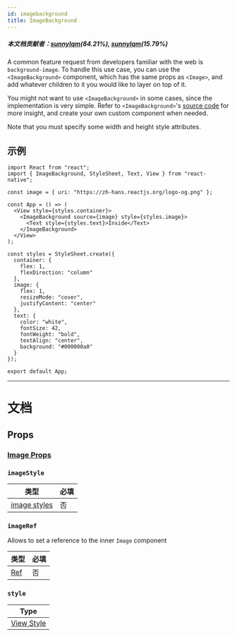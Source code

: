 ```yaml
---
id: imagebackground
title: ImageBackground
---
```


##### 本文档贡献者：[sunnylqm](https://github.com/search?q=sunnylqm&type=Users)(84.21%), [sunnylqm](https://github.com/search?q=sunnylqm&type=Users)(15.79%)

A common feature request from developers familiar with the web is `background-image`. To handle this use case, you can use the `<ImageBackground>` component, which has the same props as `<Image>`, and add whatever children to it you would like to layer on top of it.

You might not want to use `<ImageBackground>` in some cases, since the implementation is very simple. Refer to `<ImageBackground>`'s [source code](https://github.com/facebook/react-native/blob/master/Libraries/Image/ImageBackground.js) for more insight, and create your own custom component when needed.

Note that you must specify some width and height style attributes.

## 示例

```SnackPlayer name=ImageBackground
import React from "react";
import { ImageBackground, StyleSheet, Text, View } from "react-native";

const image = { uri: "https://zh-hans.reactjs.org/logo-og.png" };

const App = () => (
  <View style={styles.container}>
    <ImageBackground source={image} style={styles.image}>
      <Text style={styles.text}>Inside</Text>
    </ImageBackground>
  </View>
);

const styles = StyleSheet.create({
  container: {
    flex: 1,
    flexDirection: "column"
  },
  image: {
    flex: 1,
    resizeMode: "cover",
    justifyContent: "center"
  },
  text: {
    color: "white",
    fontSize: 42,
    fontWeight: "bold",
    textAlign: "center",
    background: "#000000a0"
  }
});

export default App;
```

---

# 文档

## Props

### [Image Props](image.md#props)

### `imageStyle`

| 类型                                 | 必填 |
| ------------------------------------ | ---- |
| [image styles](image-style-props.md) | 否   |

### `imageRef`

Allows to set a reference to the inner `Image` component

| 类型                                                          | 必填 |
| ------------------------------------------------------------- | ---- |
| [Ref](https://zh-hans.reactjs.org/docs/refs-and-the-dom.html) | 否   |

### `style`

| Type                              |
| --------------------------------- |
| [View Style](view-style-props.md) |
